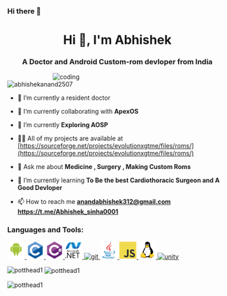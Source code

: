### Hi there 👋

<h1 align="center">Hi 👋, I'm Abhishek</h1>
<h3 align="center">A Doctor and Android Custom-rom devloper from India</h3>
<img align= "right" alt= "coding" width=400 src="https://media0.giphy.com/media/qgQUggAC3Pfv687qPC/giphy.gif">

<p align="left"> <img src="https://komarev.com/ghpvc/?username=abhishekanand2507&label=Profile%20views&color=0e75b6&style=flat" alt="abhishekanand2507" /> </p>

- 🔭 I’m currently a resident doctor 

- 👯 I’m currently collaborating with  **ApexOS**

- 🤝 I’m currently **Exploring AOSP**

- 👨‍💻 All of my projects are available at [https://sourceforge.net/projects/evolutionxgtme/files/roms/](https://sourceforge.net/projects/evolutionxgtme/files/roms/)

- 💬 Ask me about **Medicine , Surgery , Making Custom Roms**

- 🌱 I’m currently learning **To Be the best Cardiothoracic Surgeon and A Good Devloper**

- 📫 How to reach me **anandabhishek312@gmail.com https://t.me/Abhishek_sinha0001**


<h3 align="left">Languages and Tools:</h3>
<p align="left"> <a href="https://developer.android.com" target="_blank" rel="noreferrer"> <img src="https://raw.githubusercontent.com/devicons/devicon/master/icons/android/android-original-wordmark.svg" alt="android" width="40" height="40"/> </a> <a href="https://www.cprogramming.com/" target="_blank" rel="noreferrer"> <img src="https://raw.githubusercontent.com/devicons/devicon/master/icons/c/c-original.svg" alt="c" width="40" height="40"/> </a> <a href="https://www.w3schools.com/cs/" target="_blank" rel="noreferrer"> <img src="https://raw.githubusercontent.com/devicons/devicon/master/icons/csharp/csharp-original.svg" alt="csharp" width="40" height="40"/> </a> <a href="https://dotnet.microsoft.com/" target="_blank" rel="noreferrer"> <img src="https://raw.githubusercontent.com/devicons/devicon/master/icons/dot-net/dot-net-original-wordmark.svg" alt="dotnet" width="40" height="40"/> </a> <a href="https://git-scm.com/" target="_blank" rel="noreferrer"> <img src="https://www.vectorlogo.zone/logos/git-scm/git-scm-icon.svg" alt="git" width="40" height="40"/> </a> <a href="https://www.java.com" target="_blank" rel="noreferrer"> <img src="https://raw.githubusercontent.com/devicons/devicon/master/icons/java/java-original.svg" alt="java" width="40" height="40"/> </a> <a href="https://developer.mozilla.org/en-US/docs/Web/JavaScript" target="_blank" rel="noreferrer"> <img src="https://raw.githubusercontent.com/devicons/devicon/master/icons/javascript/javascript-original.svg" alt="javascript" width="40" height="40"/> </a> <a href="https://www.linux.org/" target="_blank" rel="noreferrer"> <img src="https://raw.githubusercontent.com/devicons/devicon/master/icons/linux/linux-original.svg" alt="linux" width="40" height="40"/> </a> <a href="https://unity.com/" target="_blank" rel="noreferrer"> <img src="https://www.vectorlogo.zone/logos/unity3d/unity3d-icon.svg" alt="unity" width="40" height="40"/> </a> </p>

<p><img align="left" src="https://github-readme-stats.vercel.app/api/top-langs?username=potthead1&show_icons=true&locale=en&layout=compact" alt="potthead1" /></p>

<p>&nbsp;<img align="center" src="https://github-readme-stats.vercel.app/api?username=potthead1&show_icons=true&locale=en" alt="potthead1" /></p>

<p><img align="center" src="https://github-readme-streak-stats.herokuapp.com/?user=potthead1" alt="potthead1" /></p>
